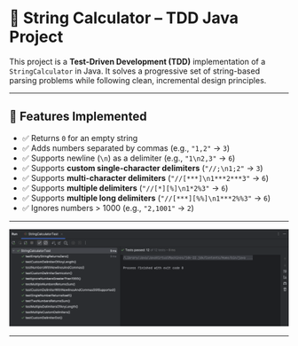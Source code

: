 # 🧮 String Calculator – TDD Java Project

This project is a **Test-Driven Development (TDD)** implementation of a `StringCalculator` in Java. It solves a progressive set of string-based parsing problems while following clean, incremental design principles.

---

## 🚀 Features Implemented

- ✅ Returns `0` for an empty string
- ✅ Adds numbers separated by commas (e.g., `"1,2"` → `3`)
- ✅ Supports newline (`\n`) as a delimiter (e.g., `"1\n2,3"` → `6`)
- ✅ Supports **custom single-character delimiters** (`"//;\n1;2"` → `3`)
- ✅ Supports **multi-character delimiters** (`"//[***]\n1***2***3"` → `6`)
- ✅ Supports **multiple delimiters** (`"//[*][%]\n1*2%3"` → `6`)
- ✅ Supports **multiple long delimiters** (`"//[***][%%]\n1***2%%3"` → `6`)
- ✅ Ignores numbers > 1000 (e.g., `"2,1001"` → `2`)

---

![String Calculator Screenshot](./Test.png)

---

